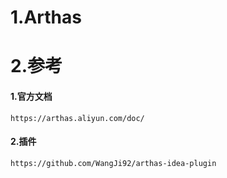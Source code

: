 # 1.Arthas

# 2.参考

#### 1.官方文档

```
https://arthas.aliyun.com/doc/
```

#### 2.插件

```
https://github.com/WangJi92/arthas-idea-plugin
```



